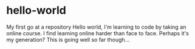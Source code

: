 # hello-world
My first go at a repository
Hello world, I'm learning to code by taking an online course. I find learning online harder than face to face. Perhaps it's my generation? This is going well so far though...
